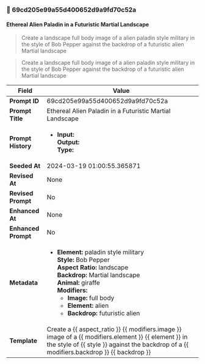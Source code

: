 

### 📜 69cd205e99a55d400652d9a9fd70c52a

#### Ethereal Alien Paladin in a Futuristic Martial Landscape

> Create a landscape full body image of a alien paladin style military in the style of Bob Pepper against the backdrop of a futuristic alien Martial landscape

> Create a landscape full body image of a alien paladin style military in the style of Bob Pepper against the backdrop of a futuristic alien Martial landscape

| Field          | Value                                                                                                                                                                      |
|----------------|----------------------------------------------------------------------------------------------------------------------------------------------------------------------------|
| **Prompt ID**  | 69cd205e99a55d400652d9a9fd70c52a                                                                                                                                                            |
| **Prompt Title**  | Ethereal Alien Paladin in a Futuristic Martial Landscape                                                                                                                                                            |
| **Prompt History** | <ul><li>**Input:**  <br> **Output:**  <br> **Type:** </li></ul> |
| **Seeded At** | 2024-03-19 01:00:55.365871                                                                                                                                                   |
| **Revised At** | None                                                                                                                                                   |
| **Revised Prompt** | No                                                                                                                                                                      |
| **Enhanced At** | None                                                                                                                                                  |
| **Enhanced Prompt** | No                                                                                                                                                                    |
| **Metadata**   | <ul><li>**Element:** paladin style military <br> **Style:** Bob Pepper <br> **Aspect Ratio:** landscape <br> **Backdrop:** Martial landscape <br> **Animal:** giraffe <br> **Modifiers:**<ul><li>**Image:** full body</li><li>**Element:** alien</li><li>**Backdrop:** futuristic alien</li></ul></li></ul> |
| **Template**   | Create a {{ aspect_ratio }} {{ modifiers.image }} image of a {{ modifiers.element }} {{ element }} in the style of {{ style }} against the backdrop of a {{ modifiers.backdrop }} {{ backdrop }}                                                                                                                                           |



